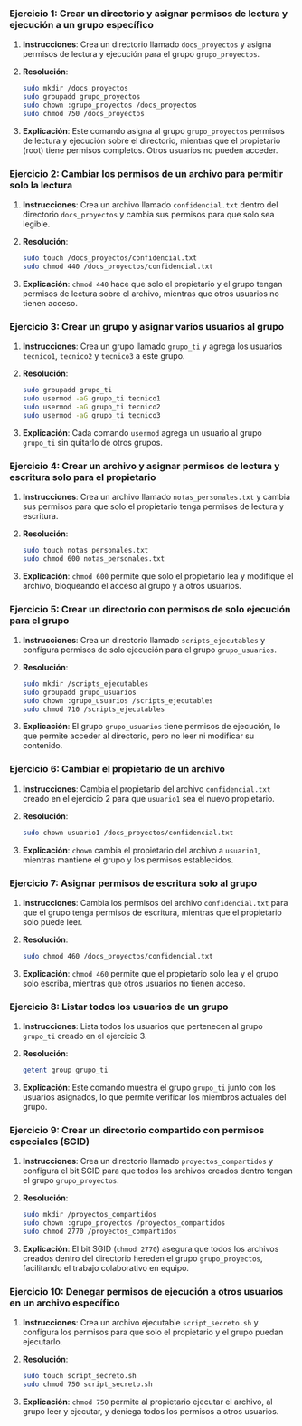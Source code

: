 ### Ejercicio 1: Crear un directorio y asignar permisos de lectura y ejecución a un grupo específico

1. **Instrucciones**: Crea un directorio llamado `docs_proyectos` y asigna permisos de lectura y ejecución para el grupo `grupo_proyectos`.
2. **Resolución**:

   ```bash
   sudo mkdir /docs_proyectos
   sudo groupadd grupo_proyectos
   sudo chown :grupo_proyectos /docs_proyectos
   sudo chmod 750 /docs_proyectos
   ```

3. **Explicación**: Este comando asigna al grupo `grupo_proyectos` permisos de lectura y ejecución sobre el directorio, mientras que el propietario (root) tiene permisos completos. Otros usuarios no pueden acceder.

### Ejercicio 2: Cambiar los permisos de un archivo para permitir solo la lectura

1. **Instrucciones**: Crea un archivo llamado `confidencial.txt` dentro del directorio `docs_proyectos` y cambia sus permisos para que solo sea legible.
2. **Resolución**:

   ```bash
   sudo touch /docs_proyectos/confidencial.txt
   sudo chmod 440 /docs_proyectos/confidencial.txt
   ```

3. **Explicación**: `chmod 440` hace que solo el propietario y el grupo tengan permisos de lectura sobre el archivo, mientras que otros usuarios no tienen acceso.

### Ejercicio 3: Crear un grupo y asignar varios usuarios al grupo

1. **Instrucciones**: Crea un grupo llamado `grupo_ti` y agrega los usuarios `tecnico1`, `tecnico2` y `tecnico3` a este grupo.
2. **Resolución**:

   ```bash
   sudo groupadd grupo_ti
   sudo usermod -aG grupo_ti tecnico1
   sudo usermod -aG grupo_ti tecnico2
   sudo usermod -aG grupo_ti tecnico3
   ```

3. **Explicación**: Cada comando `usermod` agrega un usuario al grupo `grupo_ti` sin quitarlo de otros grupos.

### Ejercicio 4: Crear un archivo y asignar permisos de lectura y escritura solo para el propietario

1. **Instrucciones**: Crea un archivo llamado `notas_personales.txt` y cambia sus permisos para que solo el propietario tenga permisos de lectura y escritura.
2. **Resolución**:

   ```bash
   sudo touch notas_personales.txt
   sudo chmod 600 notas_personales.txt
   ```

3. **Explicación**: `chmod 600` permite que solo el propietario lea y modifique el archivo, bloqueando el acceso al grupo y a otros usuarios.

### Ejercicio 5: Crear un directorio con permisos de solo ejecución para el grupo

1. **Instrucciones**: Crea un directorio llamado `scripts_ejecutables` y configura permisos de solo ejecución para el grupo `grupo_usuarios`.
2. **Resolución**:

   ```bash
   sudo mkdir /scripts_ejecutables
   sudo groupadd grupo_usuarios
   sudo chown :grupo_usuarios /scripts_ejecutables
   sudo chmod 710 /scripts_ejecutables
   ```

3. **Explicación**: El grupo `grupo_usuarios` tiene permisos de ejecución, lo que permite acceder al directorio, pero no leer ni modificar su contenido.

### Ejercicio 6: Cambiar el propietario de un archivo

1. **Instrucciones**: Cambia el propietario del archivo `confidencial.txt` creado en el ejercicio 2 para que `usuario1` sea el nuevo propietario.
2. **Resolución**:

   ```bash
   sudo chown usuario1 /docs_proyectos/confidencial.txt
   ```

3. **Explicación**: `chown` cambia el propietario del archivo a `usuario1`, mientras mantiene el grupo y los permisos establecidos.

### Ejercicio 7: Asignar permisos de escritura solo al grupo

1. **Instrucciones**: Cambia los permisos del archivo `confidencial.txt` para que el grupo tenga permisos de escritura, mientras que el propietario solo puede leer.
2. **Resolución**:

   ```bash
   sudo chmod 460 /docs_proyectos/confidencial.txt
   ```

3. **Explicación**: `chmod 460` permite que el propietario solo lea y el grupo solo escriba, mientras que otros usuarios no tienen acceso.

### Ejercicio 8: Listar todos los usuarios de un grupo

1. **Instrucciones**: Lista todos los usuarios que pertenecen al grupo `grupo_ti` creado en el ejercicio 3.
2. **Resolución**:

   ```bash
   getent group grupo_ti
   ```

3. **Explicación**: Este comando muestra el grupo `grupo_ti` junto con los usuarios asignados, lo que permite verificar los miembros actuales del grupo.

### Ejercicio 9: Crear un directorio compartido con permisos especiales (SGID)

1. **Instrucciones**: Crea un directorio llamado `proyectos_compartidos` y configura el bit SGID para que todos los archivos creados dentro tengan el grupo `grupo_proyectos`.
2. **Resolución**:

   ```bash
   sudo mkdir /proyectos_compartidos
   sudo chown :grupo_proyectos /proyectos_compartidos
   sudo chmod 2770 /proyectos_compartidos
   ```

3. **Explicación**: El bit SGID (`chmod 2770`) asegura que todos los archivos creados dentro del directorio hereden el grupo `grupo_proyectos`, facilitando el trabajo colaborativo en equipo.

### Ejercicio 10: Denegar permisos de ejecución a otros usuarios en un archivo específico

1. **Instrucciones**: Crea un archivo ejecutable `script_secreto.sh` y configura los permisos para que solo el propietario y el grupo puedan ejecutarlo.
2. **Resolución**:

   ```bash
   sudo touch script_secreto.sh
   sudo chmod 750 script_secreto.sh
   ```

3. **Explicación**: `chmod 750` permite al propietario ejecutar el archivo, al grupo leer y ejecutar, y deniega todos los permisos a otros usuarios.
